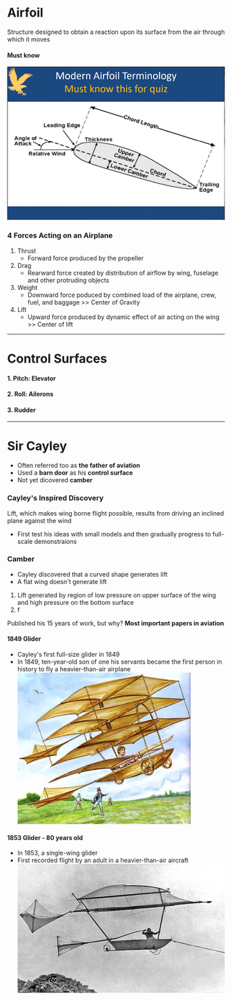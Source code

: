 # Airfoil
Structure designed to obtain a reaction upon its surface from the air through which it moves

#### Must know
![Must know](Images/mustknow.png)

### 4 Forces Acting on an Airplane
1. Thrust
	- Forward force produced by the propeller
2. Drag
	- Rearward force created by distribution of airflow by wing, fuselage and other protruding objects
3. Weight
	- Downward force poduced by combined load of the airplane, crew, fuel, and baggage
			\>> Center of Gravity
4. Lift
	- Upward force produced by dynamic effect of air acting on the wing 
			\>> Center of lift
			
---

# Control Surfaces

#### 1. Pitch: Elevator
#### 2. Roll: Ailerons
#### 3. Rudder

---

# Sir Cayley
- Often referred too as **the father of aviation**
- Used a **barn door** as his **control surface**
- Not yet dicovered **camber**

### Cayley's Inspired Discovery
Lift,  which makes wing borne flight possible, results from driving an inclined plane against the wind

- First test his ideas with small models and then gradually progress to full-scale demonstraions

### Camber
- Cayley discovered that a curved shape generates lift
- A flat wing doesn't generate lift

1. Lift generated by region of low pressure on upper surface of the wing and high pressure on the bottom surface
2. f

Published his 15 years of work, but why?
**Most important papers in aviation**

#### 1849 Glider
- Cayley's first full-size glider in 1849
- In 1849, ten-year-old son of one his servants became the first person in history to fly a heavier-than-air airplane
![1849 Glider](Images/1849glider.png)

#### 1853 Glider - 80 years old
- In 1853, a single-wing glider
- First recorded flight by an adult in a heavier-than-air aircraft
![1853 Glider](Images/1853glider.png)
